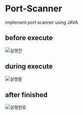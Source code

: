 # Port-Scanner
implement port scanner using JAVA

## before execute
![실행전](https://user-images.githubusercontent.com/67621291/194755638-97b27501-7c72-4e08-a803-441b2577fda2.png)

## during execute
![실행중](https://user-images.githubusercontent.com/67621291/194755640-7e56e6f4-5593-411c-aac1-88e00f4b768e.png)

## after finished 
![실행완료](https://user-images.githubusercontent.com/67621291/194755643-2e7b926f-ce52-4f8b-a7c6-abcf9ef93fec.png)
